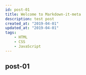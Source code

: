 ```yaml
---
id: post-01
title: Welcome to Markdown-it-meta
description: test post
created_at: "2019-04-01"
updated_at: "2019-04-01"
tags:
    - HTML
    - CSS
    - JavaScript
---
```


## post-01
